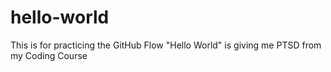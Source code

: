 # hello-world
This is for practicing the GitHub Flow
"Hello World" is giving me PTSD from my Coding Course
